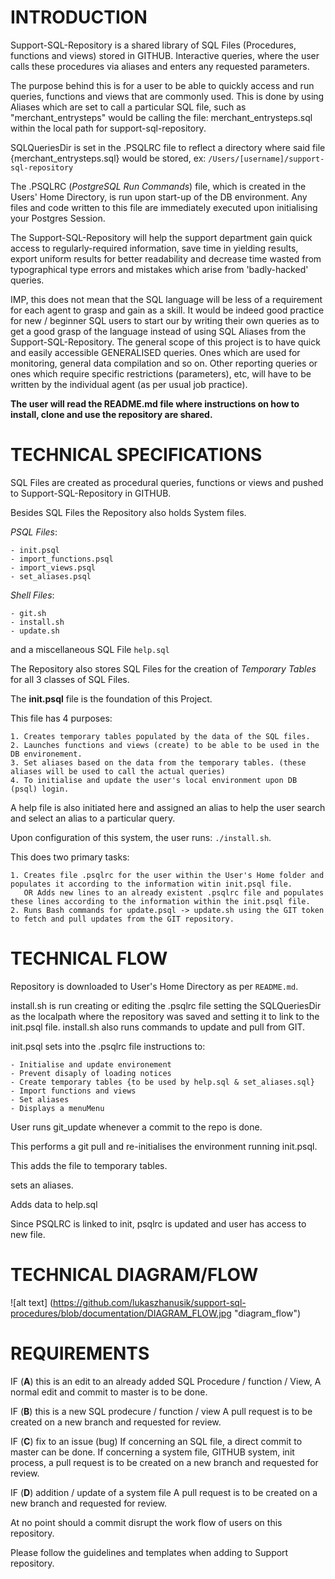 # INTRODUCTION

Support-SQL-Repository is a shared library of SQL Files (Procedures, functions and views) stored in GITHUB. Interactive queries, where the user calls these procedures via aliases and enters any requested parameters.

The purpose behind this is for a user to be able to quickly access and run queries, functions and views that are commonly used. This is done by using Aliases which are set to call a particular SQL file, such as "merchant_entrysteps" would be calling the file: merchant_entrysteps.sql within the local path for support-sql-repository.

SQLQueriesDir is set in the .PSQLRC file to reflect a directory where said file {merchant_entrysteps.sql} would be stored, ex: ```/Users/[username]/support-sql-repository```

The .PSQLRC (_PostgreSQL Run Commands_) file, which is created in the Users' Home Directory, is run upon start-up of the DB environment. Any files and code written to this file are immediately executed upon initialising your Postgres Session.

The Support-SQL-Repository will help the support department gain quick access to regularly-required information, save time in yielding results, export uniform results for better readability and decrease time wasted from typographical type errors and mistakes which arise from 'badly-hacked' queries.

IMP, this does not mean that the SQL language will be less of a requirement for each agent to grasp and gain as a skill. It would be indeed good practice for new / beginner SQL users to start our by writing their own queries as to get a good grasp of the language instead of using SQL Aliases from the Support-SQL-Repository.
The general scope of this project is to have quick and easily accessible GENERALISED queries. Ones which are used for monitoring, general data compilation and so on. Other reporting queries or ones which require specific restrictions (parameters), etc, will have to be written by the individual agent (as per usual job practice).

**The user will read the README.md file where instructions on how to install, clone and use the repository are shared.**





# TECHNICAL SPECIFICATIONS

SQL Files are created as procedural queries, functions or views and pushed to Support-SQL-Repository in GITHUB.

Besides SQL Files the Repository also holds System files.

_PSQL Files_:
```
- init.psql
- import_functions.psql
- import_views.psql
- set_aliases.psql
```

_Shell Files_:
```
- git.sh
- install.sh
- update.sh
```

and a miscellaneous SQL File ```help.sql```

The Repository also stores SQL Files for the creation of _Temporary Tables_ for all 3 classes of SQL Files.


The **init.psql** file is the foundation of this  Project.

This file has 4 purposes:
```
1. Creates temporary tables populated by the data of the SQL files.
2. Launches functions and views (create) to be able to be used in the DB environement.
3. Set aliases based on the data from the temporary tables. (these aliases will be used to call the actual queries)
4. To initialise and update the user's local environment upon DB (psql) login.
```

A help file is also initiated here and assigned an alias to help the user search and select an alias to a particular query.


Upon configuration of this system, the user runs: ```./install.sh```.

This does two primary tasks:
```
1. Creates file .psqlrc for the user within the User's Home folder and populates it according to the information witin init.psql file.
   OR Adds new lines to an already existent .psqlrc file and populates these lines according to the information within the init.psql file.
2. Runs Bash commands for update.psql -> update.sh using the GIT token to fetch and pull updates from the GIT repository.
```


# TECHNICAL FLOW

Repository is downloaded to User's Home Directory as per ```README.md```.

install.sh is run creating or editing the .psqlrc file setting the SQLQueriesDir as the localpath where the repository was saved and setting it to link to the init.psql file.
install.sh also runs commands to update and pull from GIT.

init.psql sets into the .psqlrc file instructions to:
```
- Initialise and update environement
- Prevent disaply of loading notices
- Create temporary tables {to be used by help.sql & set_aliases.sql}
- Import functions and views
- Set aliases
- Displays a menuMenu
```

User runs git_update whenever a commit to the repo is done.

This performs a git pull and re-initialises the environment running init.psql.

This adds the file to  temporary tables.

sets an aliases.

Adds data to help.sql

Since PSQLRC is linked to init, psqlrc is updated and user has access to new file.



# TECHNICAL DIAGRAM/FLOW
![alt text] (https://github.com/lukaszhanusik/support-sql-procedures/blob/documentation/DIAGRAM_FLOW.jpg "diagram_flow")


# REQUIREMENTS

IF (**A**) this is an edit to an already added SQL Procedure / function / View,
  A normal edit and commit to master is to be done.

IF (**B**) this is a new SQL prodecure / function /  view
  A pull request is to be created on a new branch and requested for review.

IF (**C**) fix to an issue (bug)
  If concerning an SQL file, a direct commit to master can be done.
  If concerning a system file, GITHUB system, init process, a pull request is to be created on a new branch and requested for review.

IF (**D**) addition / update of a system file
  A pull request is to be created on a new branch and requested for review.

At no point should a commit disrupt the work flow of users on this repository.

Please follow the guidelines and templates when adding to Support repository.
